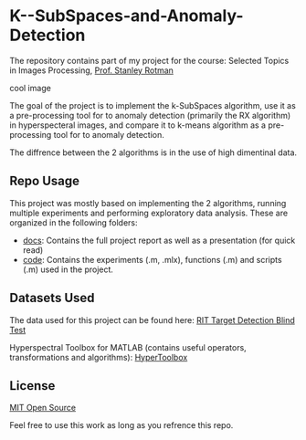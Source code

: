 # K--SubSpaces-and-Anomaly-Detection
The repository contains part of my project for the course:
Selected Topics in Images Processing, [Prof. Stanley Rotman](http://www.ee.bgu.ac.il/~srotman/)

cool image

The goal of the project is to implement the k-SubSpaces algorithm, use it as a pre-processing tool for to anomaly detection (primarily the RX algorithm) in hyperspecteral images, 
and compare it to k-means algorithm as a pre-processing tool for to anomaly detection.  

The diffrence between the 2 algorithms is in the use of high dimentinal data.

## Repo Usage
This project was mostly based on implementing the 2 algorithms, running multiple experiments and performing exploratory data analysis. These are organized in the following folders:
- [docs](docs): Contains the full project report as well as a presentation (for quick read)
- [code](code): Contains the experiments (.m, .mlx), functions (.m) and scripts (.m) used in the project.

## Datasets Used
The data used for this project can be found here:
[RIT Target Detection Blind Test](http://dirsapps.cis.rit.edu/blindtest/)
 
Hyperspectral Toolbox for MATLAB (contains useful operators, transformations and algorithms):
[HyperToolbox](https://github.com/isaacgerg/matlabHyperspectralToolbox)


## License
[MIT Open Source](https://choosealicense.com/licenses/mit/)

Feel free to use this work as long as you refrence this repo.

